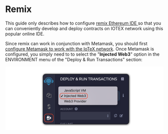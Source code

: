 # Remix

This guide only describes how to configure [remix Ethereum IDE ](https://remix.ethereum.org/)so that you can conveniently develop and deploy contracts on IOTEX network using this popular online IDE.

Since remix can work in conjunction with Metamask, you should first [configure Metamask to work with the IoTeX network](../get-started/iotex-wallets/metamask.md). Once Metamask is configured, you simply need to to select the "**Injected Web3**" option in the ENVIRONMENT menu of the "Deploy & Run Transactions" section:

![](../.gitbook/assets/image%20%2819%29.png)




